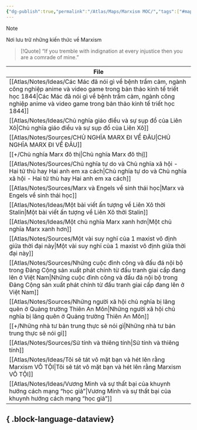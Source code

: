 ```yaml
---
{"dg-publish":true,"permalink":"/Atlas/Maps/Marxism MOC/","tags":["#map"]}
---
```


  >[!Note]
  >Nơi lưu trữ những kiến thức về Marxism
  
  >[!Quote] 
  >“If you tremble with indignation at every injustice then you are a comrade of mine.”
  
  
  | File                                                                                                                                                                                                                                                                |
| ------------------------------------------------------------------------------------------------------------------------------------------------------------------------------------------------------------------------------------------------------------------- |
| [[Atlas/Notes/Ideas/Các Mác đã nói gì về bệnh trầm cảm, ngành công nghiệp anime và video game trong bản thảo kinh tế triết học 1844\|Các Mác đã nói gì về bệnh trầm cảm, ngành công nghiệp anime và video game trong bản thảo kinh tế triết học 1844]]           |
| [[Atlas/Notes/Ideas/Chủ nghĩa giáo điều và sự sụp đổ của Liên Xô\|Chủ nghĩa giáo điều và sự sụp đổ của Liên Xô]]                                                                                                                                                 |
| [[Atlas/Notes/Sources/CHỦ NGHĨA MARX ĐI VỀ ĐÂU\|CHỦ NGHĨA MARX ĐI VỀ ĐÂU]]                                                                                                                                                                                       |
| [[+/Chủ nghĩa Marx đô thị\|Chủ nghĩa Marx đô thị]]                                                                                                                                                                                                               |
| [[Atlas/Notes/Sources/Chủ nghĩa tự do và Chủ nghĩa xã hội - Hai tử thù hay Hai anh em xa cách\|Chủ nghĩa tự do và Chủ nghĩa xã hội - Hai tử thù hay Hai anh em xa cách]]                                                                                         |
| [[Atlas/Notes/Sources/Marx và Engels về sinh thái học\|Marx và Engels về sinh thái học]]                                                                                                                                                                         |
| [[Atlas/Notes/Ideas/Một bài viết ấn tượng về Liên Xô thời Stalin\|Một bài viết ấn tượng về Liên Xô thời Stalin]]                                                                                                                                                 |
| [[Atlas/Notes/Ideas/Một chủ nghĩa Marx xanh hơn\|Một chủ nghĩa Marx xanh hơn]]                                                                                                                                                                                   |
| [[Atlas/Notes/Sources/Một vài suy nghĩ của 1 maxist vô định giữa thời đại này\|Một vài suy nghĩ của 1 maxist vô định giữa thời đại này]]                                                                                                                         |
| [[Atlas/Notes/Sources/Những cuộc đình công và đấu đá nội bộ trong Đảng Cộng sản xuất phát chính từ đấu tranh giai cấp đang lên ở Việt Nam\|Những cuộc đình công và đấu đá nội bộ trong Đảng Cộng sản xuất phát chính từ đấu tranh giai cấp đang lên ở Việt Nam]] |
| [[Atlas/Notes/Sources/Những người xã hội chủ nghĩa bị lãng quên ở Quảng trường Thiên An Môn\|Những người xã hội chủ nghĩa bị lãng quên ở Quảng trường Thiên An Môn]]                                                                                             |
| [[+/Những nhà tư bản trung thực sẽ nói gì\|Những nhà tư bản trung thực sẽ nói gì]]                                                                                                                                                                               |
| [[Atlas/Notes/Sources/Sử tính và thiêng tính\|Sử tính và thiêng tính]]                                                                                                                                                                                           |
| [[Atlas/Notes/Ideas/Tôi sẽ tát vô mặt bạn và hét lên rằng Marxism VÔ TỘI\|Tôi sẽ tát vô mặt bạn và hét lên rằng Marxism VÔ TỘI]]                                                                                                                                 |
| [[Atlas/Notes/Ideas/Vương Minh và sự thất bại của khuynh hướng cách mạng “học giả”\|Vương Minh và sự thất bại của khuynh hướng cách mạng “học giả”]]                                                                                                             |

{ .block-language-dataview}
-
